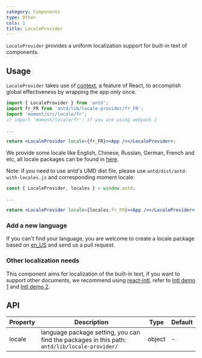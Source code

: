 ```yaml
---
category: Components
type: Other
cols: 1
title: LocaleProvider
---
```


`LocaleProvider` provides a uniform localization support for built-in text of components.

## Usage

`LocaleProvider` takes use of [context](https://facebook.github.io/react/docs/context.html), a feature of React, to accomplish global effectiveness by wrapping the app only once.

```jsx
import { LocaleProvider } from 'antd';
import fr_FR from 'antd/lib/locale-provider/fr_FR';
import 'moment/src/locale/fr';
// import 'moment/locale/fr'; if you are using webpack 1

...

return <LocaleProvider locale={fr_FR}><App /></LocaleProvider>;
```

We provide some locale like English, Chinese, Russian, German, French and etc, all locale packages can be found in [here](https://github.com/ant-design/ant-design/blob/master/components/locale-provider/).

Note: if you need to use antd's UMD dist file, please use `antd/dist/antd-with-locales.js` and corresponding moment locale:

```jsx
const { LocaleProvider, locales } = window.antd;

...

return <LocaleProvider locale={locales.fr_FR}><App /></LocaleProvider>;
```

### Add a new language

If you can't find your language, you are welcome to create a locale package based on [en_US](https://github.com/ant-design/ant-design/blob/master/components/locale-provider/en_US.tsx) and send us a pull request.

### Other localization needs

This component aims for localization of the built-in text, if you want to support other documents, we recommend using [react-intl](https://github.com/yahoo/react-intl), refer to [Intl demo 1](http://github.com/ant-design/intl-example) and [Intl demo 2](http://yiminghe.me/learning-react/examples/react-intl.html?locale=en-US).

## API

| Property | Description | Type | Default |
| -------- | ----------- | ---- | ------- |
| locale | language package setting, you can find the packages in this path: `antd/lib/locale-provider/` | object | - |
